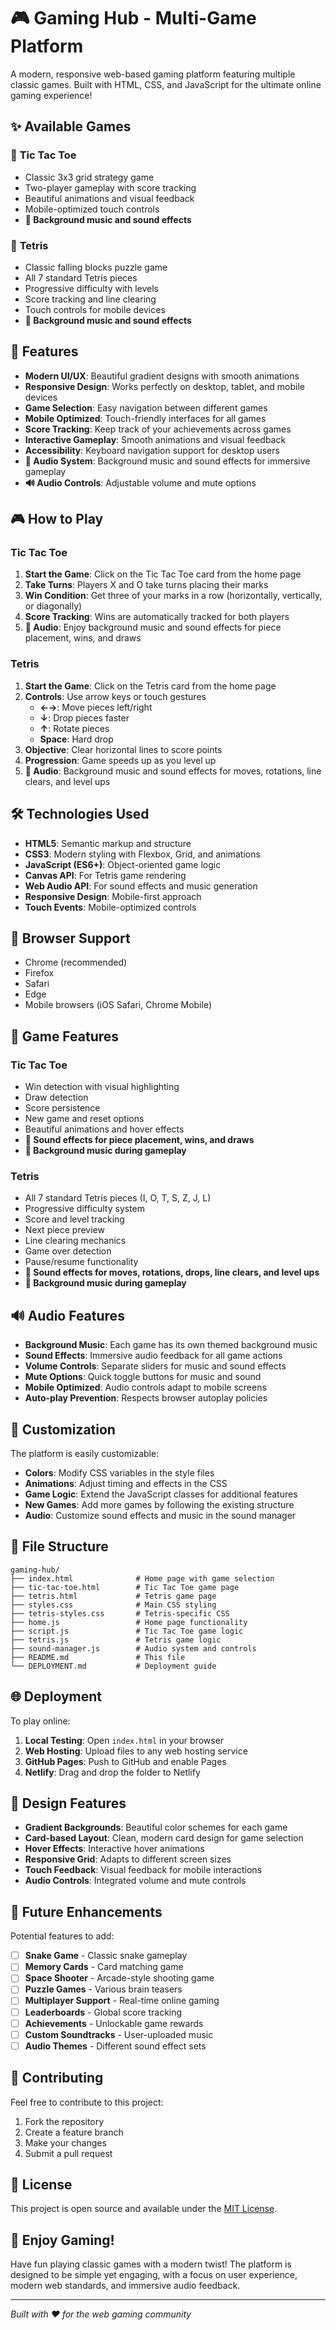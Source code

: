 # 🎮 Gaming Hub - Multi-Game Platform

A modern, responsive web-based gaming platform featuring multiple classic games. Built with HTML, CSS, and JavaScript for the ultimate online gaming experience!

## ✨ **Available Games**

### 🎯 **Tic Tac Toe**
- Classic 3x3 grid strategy game
- Two-player gameplay with score tracking
- Beautiful animations and visual feedback
- Mobile-optimized touch controls
- **🎵 Background music and sound effects**

### 🧩 **Tetris**
- Classic falling blocks puzzle game
- All 7 standard Tetris pieces
- Progressive difficulty with levels
- Score tracking and line clearing
- Touch controls for mobile devices
- **🎵 Background music and sound effects**

## 🚀 **Features**

- **Modern UI/UX**: Beautiful gradient designs with smooth animations
- **Responsive Design**: Works perfectly on desktop, tablet, and mobile devices
- **Game Selection**: Easy navigation between different games
- **Mobile Optimized**: Touch-friendly interfaces for all games
- **Score Tracking**: Keep track of your achievements across games
- **Interactive Gameplay**: Smooth animations and visual feedback
- **Accessibility**: Keyboard navigation support for desktop users
- **🎵 Audio System**: Background music and sound effects for immersive gameplay
- **🔊 Audio Controls**: Adjustable volume and mute options

## 🎮 **How to Play**

### **Tic Tac Toe**
1. **Start the Game**: Click on the Tic Tac Toe card from the home page
2. **Take Turns**: Players X and O take turns placing their marks
3. **Win Condition**: Get three of your marks in a row (horizontally, vertically, or diagonally)
4. **Score Tracking**: Wins are automatically tracked for both players
5. **🎵 Audio**: Enjoy background music and sound effects for piece placement, wins, and draws

### **Tetris**
1. **Start the Game**: Click on the Tetris card from the home page
2. **Controls**: Use arrow keys or touch gestures
   - **←→**: Move pieces left/right
   - **↓**: Drop pieces faster
   - **↑**: Rotate pieces
   - **Space**: Hard drop
3. **Objective**: Clear horizontal lines to score points
4. **Progression**: Game speeds up as you level up
5. **🎵 Audio**: Background music and sound effects for moves, rotations, line clears, and level ups

## 🛠️ **Technologies Used**

- **HTML5**: Semantic markup and structure
- **CSS3**: Modern styling with Flexbox, Grid, and animations
- **JavaScript (ES6+)**: Object-oriented game logic
- **Canvas API**: For Tetris game rendering
- **Web Audio API**: For sound effects and music generation
- **Responsive Design**: Mobile-first approach
- **Touch Events**: Mobile-optimized controls

## 📱 **Browser Support**

- Chrome (recommended)
- Firefox
- Safari
- Edge
- Mobile browsers (iOS Safari, Chrome Mobile)

## 🎯 **Game Features**

### **Tic Tac Toe**
- Win detection with visual highlighting
- Draw detection
- Score persistence
- New game and reset options
- Beautiful animations and hover effects
- **🎵 Sound effects for piece placement, wins, and draws**
- **🎵 Background music during gameplay**

### **Tetris**
- All 7 standard Tetris pieces (I, O, T, S, Z, J, L)
- Progressive difficulty system
- Score and level tracking
- Next piece preview
- Line clearing mechanics
- Game over detection
- Pause/resume functionality
- **🎵 Sound effects for moves, rotations, drops, line clears, and level ups**
- **🎵 Background music during gameplay**

## 🔊 **Audio Features**

- **Background Music**: Each game has its own themed background music
- **Sound Effects**: Immersive audio feedback for all game actions
- **Volume Controls**: Separate sliders for music and sound effects
- **Mute Options**: Quick toggle buttons for music and sound
- **Mobile Optimized**: Audio controls adapt to mobile screens
- **Auto-play Prevention**: Respects browser autoplay policies

## 🔧 **Customization**

The platform is easily customizable:

- **Colors**: Modify CSS variables in the style files
- **Animations**: Adjust timing and effects in the CSS
- **Game Logic**: Extend the JavaScript classes for additional features
- **New Games**: Add more games by following the existing structure
- **Audio**: Customize sound effects and music in the sound manager

## 📁 **File Structure**

```
gaming-hub/
├── index.html              # Home page with game selection
├── tic-tac-toe.html        # Tic Tac Toe game page
├── tetris.html             # Tetris game page
├── styles.css              # Main CSS styling
├── tetris-styles.css       # Tetris-specific CSS
├── home.js                 # Home page functionality
├── script.js               # Tic Tac Toe game logic
├── tetris.js               # Tetris game logic
├── sound-manager.js        # Audio system and controls
├── README.md               # This file
└── DEPLOYMENT.md           # Deployment guide
```

## 🌐 **Deployment**

To play online:

1. **Local Testing**: Open `index.html` in your browser
2. **Web Hosting**: Upload files to any web hosting service
3. **GitHub Pages**: Push to GitHub and enable Pages
4. **Netlify**: Drag and drop the folder to Netlify

## 🎨 **Design Features**

- **Gradient Backgrounds**: Beautiful color schemes for each game
- **Card-based Layout**: Clean, modern card design for game selection
- **Hover Effects**: Interactive hover animations
- **Responsive Grid**: Adapts to different screen sizes
- **Touch Feedback**: Visual feedback for mobile interactions
- **Audio Controls**: Integrated volume and mute controls

## 🚀 **Future Enhancements**

Potential features to add:

- [ ] **Snake Game** - Classic snake gameplay
- [ ] **Memory Cards** - Card matching game
- [ ] **Space Shooter** - Arcade-style shooting game
- [ ] **Puzzle Games** - Various brain teasers
- [ ] **Multiplayer Support** - Real-time online gaming
- [ ] **Leaderboards** - Global score tracking
- [ ] **Achievements** - Unlockable game rewards
- [ ] **Custom Soundtracks** - User-uploaded music
- [ ] **Audio Themes** - Different sound effect sets

## 🤝 **Contributing**

Feel free to contribute to this project:

1. Fork the repository
2. Create a feature branch
3. Make your changes
4. Submit a pull request

## 📄 **License**

This project is open source and available under the [MIT License](LICENSE).

## 🎉 **Enjoy Gaming!**

Have fun playing classic games with a modern twist! The platform is designed to be simple yet engaging, with a focus on user experience, modern web standards, and immersive audio feedback.

---

*Built with ❤️ for the web gaming community*
